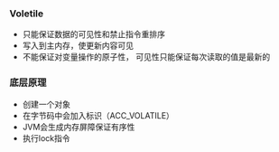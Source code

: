 ### Voletile 
- 只能保证数据的可见性和禁止指令重排序
- 写入到主内存，使更新内容可见
- 不能保证对变量操作的原子性， 可见性只能保证每次读取的值是最新的

### 底层原理
- 创建一个对象
- 在字节码中会加入标识（ACC_VOLATILE）
- JVM会生成内存屏障保证有序性
- 执行lock指令